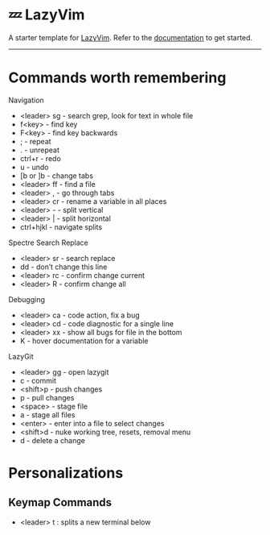 # 💤 LazyVim

A starter template for [LazyVim](https://github.com/LazyVim/LazyVim).
Refer to the [documentation](https://lazyvim.github.io/installation) to get started.

---

# Commands worth remembering

Navigation

- \<leader\> sg - search grep, look for text in whole file
- f\<key\> - find key
- F\<key\> - find key backwards
- ; - repeat
- . - unrepeat
- ctrl+r - redo
- u - undo
- [b or ]b - change tabs
- \<leader\> ff - find a file
- \<leader\> , - go through tabs
- \<leader\> cr - rename a variable in all places
- \<leader\> - - split vertical
- \<leader\> | - split horizontal
- ctrl+hjkl - navigate splits

Spectre Search Replace

- \<leader\> sr - search replace
- dd - don’t change this line
- \<leader\> rc - confirm change current
- \<leader\> R - confirm change all

Debugging

- \<leader\> ca - code action, fix a bug
- \<leader\> cd - code diagnostic for a single line
- \<leader\> xx - show all bugs for file in the bottom
- K - hover documentation for a variable

LazyGit

- \<leader\> gg - open lazygit
- c - commit
- \<shift\>p - push changes
- p - pull changes
- \<space\> - stage file
- a - stage all files
- \<enter\> - enter into a file to select changes
- \<shift\>d - nuke working tree, resets, removal menu
- d - delete a change

# Personalizations

## Keymap Commands

- \<leader\> t : splits a new terminal below
